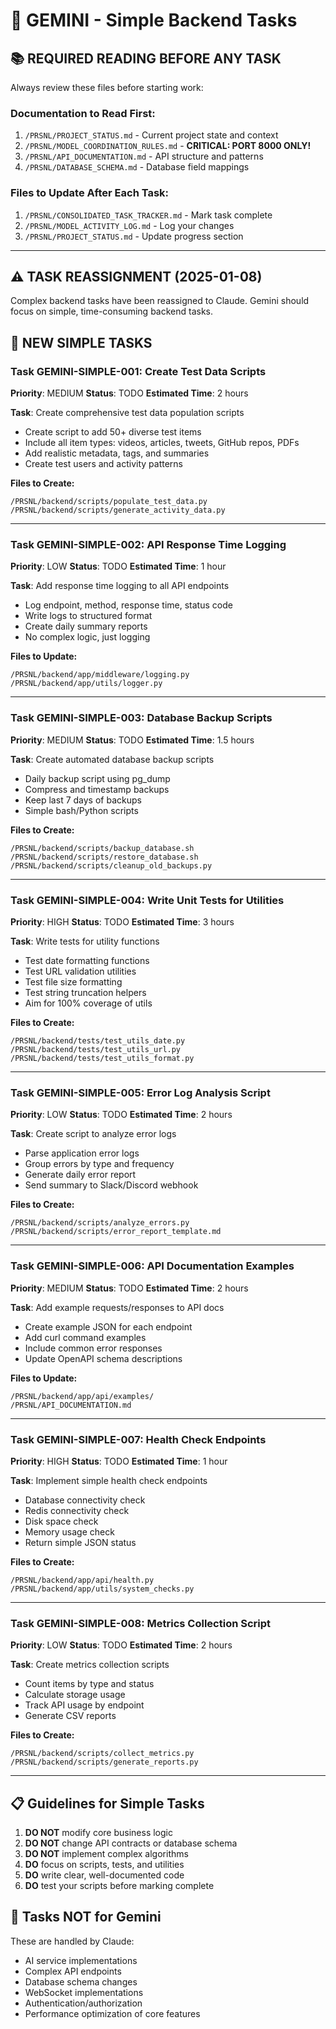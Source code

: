 # 🧠 GEMINI - Simple Backend Tasks

## 📚 REQUIRED READING BEFORE ANY TASK
Always review these files before starting work:

### Documentation to Read First:
1. `/PRSNL/PROJECT_STATUS.md` - Current project state and context
2. `/PRSNL/MODEL_COORDINATION_RULES.md` - **CRITICAL: PORT 8000 ONLY!**
3. `/PRSNL/API_DOCUMENTATION.md` - API structure and patterns
4. `/PRSNL/DATABASE_SCHEMA.md` - Database field mappings

### Files to Update After Each Task:
1. `/PRSNL/CONSOLIDATED_TASK_TRACKER.md` - Mark task complete
2. `/PRSNL/MODEL_ACTIVITY_LOG.md` - Log your changes
3. `/PRSNL/PROJECT_STATUS.md` - Update progress section

---

## ⚠️ TASK REASSIGNMENT (2025-01-08)
Complex backend tasks have been reassigned to Claude. Gemini should focus on simple, time-consuming backend tasks.

## 🎯 NEW SIMPLE TASKS

### Task GEMINI-SIMPLE-001: Create Test Data Scripts
**Priority**: MEDIUM
**Status**: TODO
**Estimated Time**: 2 hours

**Task**: Create comprehensive test data population scripts
- Create script to add 50+ diverse test items
- Include all item types: videos, articles, tweets, GitHub repos, PDFs
- Add realistic metadata, tags, and summaries
- Create test users and activity patterns

**Files to Create:**
```
/PRSNL/backend/scripts/populate_test_data.py
/PRSNL/backend/scripts/generate_activity_data.py
```

---

### Task GEMINI-SIMPLE-002: API Response Time Logging
**Priority**: LOW
**Status**: TODO
**Estimated Time**: 1 hour

**Task**: Add response time logging to all API endpoints
- Log endpoint, method, response time, status code
- Write logs to structured format
- Create daily summary reports
- No complex logic, just logging

**Files to Update:**
```
/PRSNL/backend/app/middleware/logging.py
/PRSNL/backend/app/utils/logger.py
```

---

### Task GEMINI-SIMPLE-003: Database Backup Scripts
**Priority**: MEDIUM
**Status**: TODO
**Estimated Time**: 1.5 hours

**Task**: Create automated database backup scripts
- Daily backup script using pg_dump
- Compress and timestamp backups
- Keep last 7 days of backups
- Simple bash/Python scripts

**Files to Create:**
```
/PRSNL/backend/scripts/backup_database.sh
/PRSNL/backend/scripts/restore_database.sh
/PRSNL/backend/scripts/cleanup_old_backups.py
```

---

### Task GEMINI-SIMPLE-004: Write Unit Tests for Utilities
**Priority**: HIGH
**Status**: TODO
**Estimated Time**: 3 hours

**Task**: Write tests for utility functions
- Test date formatting functions
- Test URL validation utilities
- Test file size formatting
- Test string truncation helpers
- Aim for 100% coverage of utils

**Files to Create:**
```
/PRSNL/backend/tests/test_utils_date.py
/PRSNL/backend/tests/test_utils_url.py
/PRSNL/backend/tests/test_utils_format.py
```

---

### Task GEMINI-SIMPLE-005: Error Log Analysis Script
**Priority**: LOW
**Status**: TODO
**Estimated Time**: 2 hours

**Task**: Create script to analyze error logs
- Parse application error logs
- Group errors by type and frequency
- Generate daily error report
- Send summary to Slack/Discord webhook

**Files to Create:**
```
/PRSNL/backend/scripts/analyze_errors.py
/PRSNL/backend/scripts/error_report_template.md
```

---

### Task GEMINI-SIMPLE-006: API Documentation Examples
**Priority**: MEDIUM
**Status**: TODO
**Estimated Time**: 2 hours

**Task**: Add example requests/responses to API docs
- Create example JSON for each endpoint
- Add curl command examples
- Include common error responses
- Update OpenAPI schema descriptions

**Files to Update:**
```
/PRSNL/backend/app/api/examples/
/PRSNL/API_DOCUMENTATION.md
```

---

### Task GEMINI-SIMPLE-007: Health Check Endpoints
**Priority**: HIGH
**Status**: TODO
**Estimated Time**: 1 hour

**Task**: Implement simple health check endpoints
- Database connectivity check
- Redis connectivity check
- Disk space check
- Memory usage check
- Return simple JSON status

**Files to Create:**
```
/PRSNL/backend/app/api/health.py
/PRSNL/backend/app/utils/system_checks.py
```

---

### Task GEMINI-SIMPLE-008: Metrics Collection Script
**Priority**: LOW
**Status**: TODO
**Estimated Time**: 2 hours

**Task**: Create metrics collection scripts
- Count items by type and status
- Calculate storage usage
- Track API usage by endpoint
- Generate CSV reports

**Files to Create:**
```
/PRSNL/backend/scripts/collect_metrics.py
/PRSNL/backend/scripts/generate_reports.py
```

---

## 📋 Guidelines for Simple Tasks

1. **DO NOT** modify core business logic
2. **DO NOT** change API contracts or database schema
3. **DO NOT** implement complex algorithms
4. **DO** focus on scripts, tests, and utilities
5. **DO** write clear, well-documented code
6. **DO** test your scripts before marking complete

## 🚫 Tasks NOT for Gemini

These are handled by Claude:
- AI service implementations
- Complex API endpoints
- Database schema changes
- WebSocket implementations
- Authentication/authorization
- Performance optimization of core features